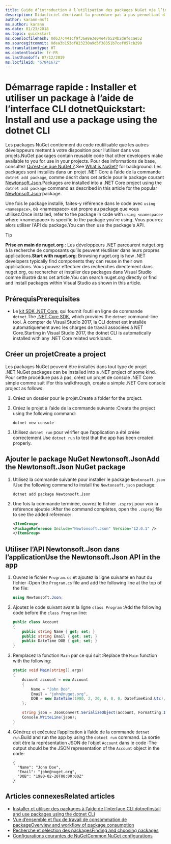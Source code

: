 ```yaml
---
title: Guide d’introduction à l’utilisation des packages NuGet via l’infrastructure CLI dotnet
description: Didacticiel décrivant la procédure pas à pas permettant d’installer et d’utiliser un package NuGet dans un projet .NET Core.
author: karann-msft
ms.author: karann
ms.date: 01/23/2018
ms.topic: quickstart
ms.openlocfilehash: 0d637c441cf9f36e8e3e04e47b524b2defecae52
ms.sourcegitcommit: 0dea3b153ef823230a9d5f38351b7cef057cb299
ms.translationtype: HT
ms.contentlocale: fr-FR
ms.lasthandoff: 07/12/2019
ms.locfileid: "67841672"
---
```

# <a name="quickstart-install-and-use-a-package-using-the-dotnet-cli"></a><span data-ttu-id="c3764-103">Démarrage rapide : Installer et utiliser un package à l’aide de l’interface CLI dotnet</span><span class="sxs-lookup"><span data-stu-id="c3764-103">Quickstart: Install and use a package using the dotnet CLI</span></span>

<span data-ttu-id="c3764-104">Les packages NuGet contiennent du code réutilisable que les autres développeurs mettent à votre disposition pour l’utiliser dans vos projets.</span><span class="sxs-lookup"><span data-stu-id="c3764-104">NuGet packages contain reusable code that other developers make available to you for use in your projects.</span></span> <span data-ttu-id="c3764-105">Pour des informations de base, consultez [Qu’est-ce que NuGet ?](../What-is-NuGet.md).</span><span class="sxs-lookup"><span data-stu-id="c3764-105">See [What is NuGet?](../What-is-NuGet.md) for background.</span></span> <span data-ttu-id="c3764-106">Les packages sont installés dans un projet .NET Core à l’aide de la commande `dotnet add package`, comme décrit dans cet article pour le package courant [Newtonsoft.Json](https://www.nuget.org/packages/Newtonsoft.Json/).</span><span class="sxs-lookup"><span data-stu-id="c3764-106">Packages are installed into a .NET Core project using the `dotnet add package` command as described in this article for the popular [Newtonsoft.Json](https://www.nuget.org/packages/Newtonsoft.Json/) package.</span></span>

<span data-ttu-id="c3764-107">Une fois le package installé, faites-y référence dans le code avec `using <namespace>`, où \<namespace\> est propre au package que vous utilisez.</span><span class="sxs-lookup"><span data-stu-id="c3764-107">Once installed, refer to the package in code with `using <namespace>` where \<namespace\> is specific to the package you're using.</span></span> <span data-ttu-id="c3764-108">Vous pourrez alors utiliser l’API du package.</span><span class="sxs-lookup"><span data-stu-id="c3764-108">You can then use the package's API.</span></span>

> [!Tip]
> <span data-ttu-id="c3764-109">**Prise en main de nuget.org** : Les développeurs .NET parcourent nutget.org à la recherche de composants qu’ils peuvent réutiliser dans leurs propres applications.</span><span class="sxs-lookup"><span data-stu-id="c3764-109">**Start with nuget.org**: Browsing nuget.org is how .NET developers typically find components they can reuse in their own applications.</span></span> <span data-ttu-id="c3764-110">Vous pouvez effectuer des recherches directement dans nuget.org, ou rechercher et installer des packages dans Visual Studio comme illustré dans cet article.</span><span class="sxs-lookup"><span data-stu-id="c3764-110">You can search nuget.org directly or find and install packages within Visual Studio as shown in this article.</span></span>

## <a name="prerequisites"></a><span data-ttu-id="c3764-111">Prérequis</span><span class="sxs-lookup"><span data-stu-id="c3764-111">Prerequisites</span></span>

- <span data-ttu-id="c3764-112">Le [kit SDK .NET Core](https://www.microsoft.com/net/download/), qui fournit l’outil en ligne de commande `dotnet`.</span><span class="sxs-lookup"><span data-stu-id="c3764-112">The [.NET Core SDK](https://www.microsoft.com/net/download/), which provides the `dotnet` command-line tool.</span></span> <span data-ttu-id="c3764-113">À compter de Visual Studio 2017, la CLI dotnet est installée automatiquement avec les charges de travail associées à NET Core.</span><span class="sxs-lookup"><span data-stu-id="c3764-113">Starting in Visual Studio 2017, the dotnet CLI is automatically installed with any .NET Core related workloads.</span></span>

## <a name="create-a-project"></a><span data-ttu-id="c3764-114">Créer un projet</span><span class="sxs-lookup"><span data-stu-id="c3764-114">Create a project</span></span>

<span data-ttu-id="c3764-115">Les packages NuGet peuvent être installés dans tout type de projet .NET.</span><span class="sxs-lookup"><span data-stu-id="c3764-115">NuGet packages can be installed into a .NET project of some kind.</span></span> <span data-ttu-id="c3764-116">Pour cette procédure pas à pas, créez un projet de console .NET Core simple comme suit :</span><span class="sxs-lookup"><span data-stu-id="c3764-116">For this walkthrough, create a simple .NET Core console project as follows:</span></span>

1. <span data-ttu-id="c3764-117">Créez un dossier pour le projet.</span><span class="sxs-lookup"><span data-stu-id="c3764-117">Create a folder for the project.</span></span>

1. <span data-ttu-id="c3764-118">Créez le projet à l’aide de la commande suivante :</span><span class="sxs-lookup"><span data-stu-id="c3764-118">Create the project using the following command:</span></span>

    ```cli
    dotnet new console
    ```

1. <span data-ttu-id="c3764-119">Utilisez `dotnet run` pour vérifier que l’application a été créée correctement.</span><span class="sxs-lookup"><span data-stu-id="c3764-119">Use `dotnet run` to test that the app has been created properly.</span></span>

## <a name="add-the-newtonsoftjson-nuget-package"></a><span data-ttu-id="c3764-120">Ajouter le package NuGet Newtonsoft.Json</span><span class="sxs-lookup"><span data-stu-id="c3764-120">Add the Newtonsoft.Json NuGet package</span></span>

1. <span data-ttu-id="c3764-121">Utilisez la commande suivante pour installer le package `Newtonsoft.json` :</span><span class="sxs-lookup"><span data-stu-id="c3764-121">Use the following command to install the `Newtonsoft.json` package:</span></span>

    ```cli
    dotnet add package Newtonsoft.Json
    ```

2. <span data-ttu-id="c3764-122">Une fois la commande terminée, ouvrez le fichier `.csproj` pour voir la référence ajoutée :</span><span class="sxs-lookup"><span data-stu-id="c3764-122">After the command completes, open the `.csproj` file to see the added reference:</span></span>

    ```xml
   <ItemGroup>
    <PackageReference Include="Newtonsoft.Json" Version="12.0.1" />
   </ItemGroup>
    ```

## <a name="use-the-newtonsoftjson-api-in-the-app"></a><span data-ttu-id="c3764-123">Utiliser l’API Newtonsoft.Json dans l’application</span><span class="sxs-lookup"><span data-stu-id="c3764-123">Use the Newtonsoft.Json API in the app</span></span>

1. <span data-ttu-id="c3764-124">Ouvrez le fichier `Program.cs` et ajoutez la ligne suivante en haut du fichier :</span><span class="sxs-lookup"><span data-stu-id="c3764-124">Open the `Program.cs` file and add the following line at the top of the file:</span></span>

    ```cs
    using Newtonsoft.Json;
    ```

1. <span data-ttu-id="c3764-125">Ajoutez le code suivant avant la ligne `class Program` :</span><span class="sxs-lookup"><span data-stu-id="c3764-125">Add the following code before the `class Program` line:</span></span>

    ```cs
    public class Account
    {
        public string Name { get; set; }
        public string Email { get; set; }
        public DateTime DOB { get; set; }
    }
    ```

1. <span data-ttu-id="c3764-126">Remplacez la fonction `Main` par ce qui suit :</span><span class="sxs-lookup"><span data-stu-id="c3764-126">Replace the `Main` function with the following:</span></span>

    ```cs
    static void Main(string[] args)
    {
        Account account = new Account
        {
            Name = "John Doe",
            Email = "john@nuget.org",
            DOB = new DateTime(1980, 2, 20, 0, 0, 0, DateTimeKind.Utc),
        };

        string json = JsonConvert.SerializeObject(account, Formatting.Indented);
        Console.WriteLine(json);
    }
    ```

1. <span data-ttu-id="c3764-127">Générez et exécutez l’application à l’aide de la commande `dotnet run`.</span><span class="sxs-lookup"><span data-stu-id="c3764-127">Build and run the app by using the `dotnet run` command.</span></span> <span data-ttu-id="c3764-128">La sortie doit être la représentation JSON de l’objet `Account` dans le code :</span><span class="sxs-lookup"><span data-stu-id="c3764-128">The output should be the JSON representation of the `Account` object in the code:</span></span>

    ```output
    {
      "Name": "John Doe",
      "Email": "john@nuget.org",
      "DOB": "1980-02-20T00:00:00Z"
    }
    ```

## <a name="related-articles"></a><span data-ttu-id="c3764-129">Articles connexes</span><span class="sxs-lookup"><span data-stu-id="c3764-129">Related articles</span></span>

- [<span data-ttu-id="c3764-130">Installer et utiliser des packages à l’aide de l’interface CLI dotnet</span><span class="sxs-lookup"><span data-stu-id="c3764-130">Install and use packages using the dotnet CLI</span></span>](../consume-packages/install-use-packages-dotnet-cli.md)
- [<span data-ttu-id="c3764-131">Vue d’ensemble et flux de travail de consommation de package</span><span class="sxs-lookup"><span data-stu-id="c3764-131">Overview and workflow of package consumption</span></span>](../consume-packages/overview-and-workflow.md)
- [<span data-ttu-id="c3764-132">Recherche et sélection des packages</span><span class="sxs-lookup"><span data-stu-id="c3764-132">Finding and choosing packages</span></span>](../consume-packages/finding-and-choosing-packages.md)
- [<span data-ttu-id="c3764-133">Configurations courantes de NuGet</span><span class="sxs-lookup"><span data-stu-id="c3764-133">Common NuGet configurations</span></span>](../consume-packages/configuring-nuget-behavior.md)
